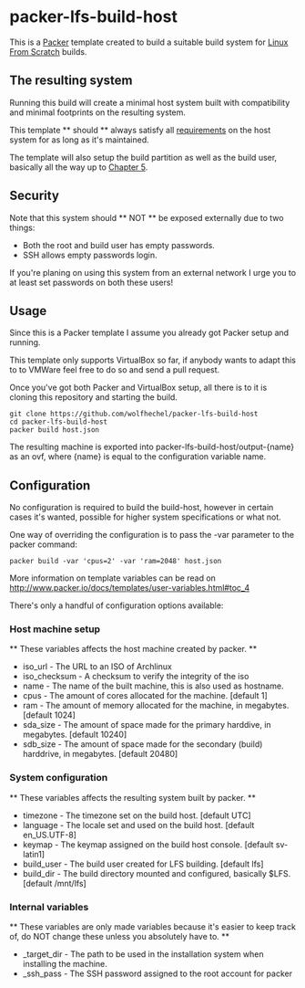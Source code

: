 # packer-lfs-build-host

This is a [Packer](http://www.packer.io) template created to build a suitable build system for
[Linux From Scratch](http://www.linuxfromscratch.org) builds.

## The resulting system

Running this build will create a minimal host system built with compatibility
and minimal footprints on the resulting system.

This template ** should ** always satisfy all [requirements](http://www.linuxfromscratch.org/lfs/view/stable/prologue/hostreqs.html)
on the host system for as long as it's maintained.

The template will also setup the build partition as well as the build user,
basically all the way up to [Chapter 5](http://www.linuxfromscratch.org/lfs/view/stable/chapter05/introduction.html).

## Security

Note that this system should ** NOT ** be exposed externally due to two things:

* Both the root and build user has empty passwords.
* SSH allows empty passwords login.

If you're planing on using this system from an external network I urge you
to at least set passwords on both these users!

## Usage

Since this is a Packer template I assume you already got Packer setup and running.

This template only supports VirtualBox so far, if anybody wants to adapt this to
to VMWare feel free to do so and send a pull request.

Once you've got both Packer and VirtualBox setup, all there is to it is cloning
this repository and starting the build.

    git clone https://github.com/wolfhechel/packer-lfs-build-host
    cd packer-lfs-build-host
    packer build host.json

The resulting machine is exported into packer-lfs-build-host/output-{name} as an ovf,
where {name} is equal to the configuration variable name.

## Configuration

No configuration is required to build the build-host, however in certain cases
it's wanted, possible for higher system specifications or what not.

One way of overriding the configuration is to pass the -var parameter to the packer
command:

    packer build -var 'cpus=2' -var 'ram=2048' host.json


More information on template variables can be read on
http://www.packer.io/docs/templates/user-variables.html#toc_4

There's only a handful of configuration options available:

### Host machine setup

** These variables affects the host machine created by packer. **

* iso_url - The URL to an ISO of Archlinux
* iso_checksum - A checksum to verify the integrity of the iso
* name - The name of the built machine, this is also used as hostname.
* cpus - The amount of cores allocated for the machine. [default 1]
* ram - The amount of memory allocated for the machine, in megabytes. [default 1024]
* sda_size - The amount of space made for the primary harddive, in megabytes. [default 10240]
* sdb_size - The amount of space made for the secondary (build) harddrive, in megabytes. [default 20480]

### System configuration

** These variables affects the resulting system built by packer. **

* timezone - The timezone set on the build host. [default UTC]
* language - The locale set and used on the build host. [default en_US.UTF-8]
* keymap - The keymap assigned on the build host console. [default sv-latin1]
* build_user - The build user created for LFS building. [default lfs]
* build_dir - The build directory mounted and configured, basically $LFS. [default /mnt/lfs]

### Internal variables

** These variables are only made variables because it's easier to keep track of,
   do NOT change these unless you absolutely have to. **

* _target_dir - The path to be used in the installation system when installing the machine.
* _ssh_pass - The SSH password assigned to the root account for packer
